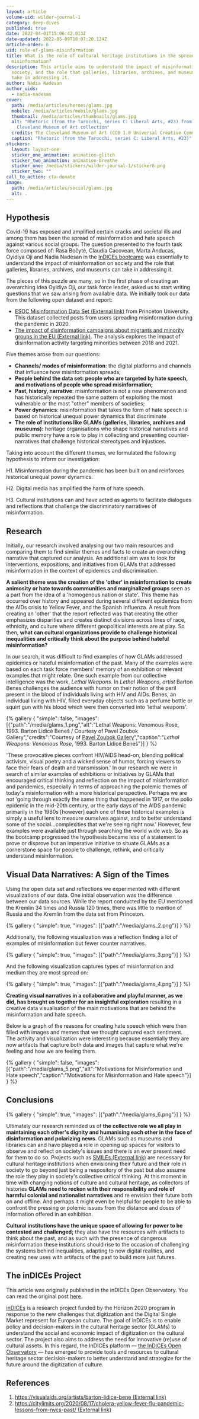 ```yaml
---
layout: article
volume-uid: wilder-journal-1
category: deep-dives
published: true
date: 2022-04-01T15:06:42.013Z
date-updated: 2022-05-09T18:07:20.124Z
article-order: 6
uid: role-of-glams-misinformation
title: What is the role of cultural heritage institutions in the spread of
  misinformation?
description: This article aims to understand the impact of misinformation on
  society, and the role that galleries, libraries, archives, and museums can
  take in addressing it.
author: Nadia Nadesan
author_uids:
  - nadia-nadesan
cover:
  path: /media/articles/heroes/glams.jpg
  mobile: /media/articles/mobile/glams.jpg
  thumbnail: /media/articles/thumbnails/glams.jpg
  alt: "Rhetoric (from the Tarocchi, series C: Liberal Arts, #23) from The
    Cleveland Museum of Art collection"
  credits: The Cleveland Museum of Art (CC0 1.0 Universal Creative Commons License Zero)
  caption: "Rhetoric (from the Tarocchi, series C: Liberal Arts, #23)"
stickers:
  layout: layout-one
  sticker_one_animation: animation-glitch
  sticker_two_animation: animation-breathe
  sticker_one: /media/stickers/wilder-journal-1/sticker6.png
  sticker_two: ""
call_to_action: cta-donate
image:
  path: /media/articles/social/glams.jpg
  alt: .
---
```

## Hypothesis

Covid-19 has exposed and amplified certain cracks and societal ills and among them has been the spread of misinformation and hate speech against various social groups. The question presented to the fourth task force composed of: Rasa Bočytė, Claudia Cacovean, Marta Anducas, Oyidiya Oji and Nadia Nadesan in the [InDICEs bootcamp](https://participate.indices-culture.eu/conferences/InDICEsBootcamp) was essentially to understand the impact of misinformation on society and the role that galleries, libraries, archives, and museums can take in addressing it.

The pieces of this puzzle are many, so in the first phase of creating an overarching idea Oyidiya Oji, our task force leader, asked us to start writing questions that we saw arising from available data. We initially took our data from the following open dataset and report:

* [ESOC Misinformation Data Set (External link)](https://esoc.princeton.edu/publications/esoc-covid-19-misinformation-dataset) from Princeton University. This dataset collected posts from users spreading misinformation during the pandemic in 2020.
* [The impact of disinformation campaigns about migrants and minority groups in the EU (External link)](https://www.europarl.europa.eu/RegData/etudes/IDAN/2021/653641/EXPO_IDA(2021)653641_EN.pdf). The analysis explores the impact of disinformation activity targeting minorities between 2018 and 2021.

Five themes arose from our questions:

* **Channels/ modes of misinformation**: the digital platforms and channels that influence how misinformation spreads;
* **People behind the data set: people who are targeted by hate speech, and motivations of people who spread misinformation;**
* **Past, history, narrative**: misinformation is not a new phenomenon and has historically repeated the same pattern of exploiting the most vulnerable or the most "other" members of societies;
* **Power dynamics**: misinformation that takes the form of hate speech is based on historical unequal power dynamics that discriminate
* **The role of institutions like GLAMs (galleries, libraries, archives and museums):** heritage organisations who shape historical narratives and public memory have a role to play in collecting and presenting counter-narratives that challenge historical stereotypes and injustices.

Taking into account the different themes, we formulated the following hypothesis to inform our investigation:

H1. Misinformation during the pandemic has been built on and reinforces historical unequal power dynamics.

H2. Digital media has amplified the harm of hate speech.

H3. Cultural institutions can and have acted as agents to facilitate dialogues and reflections that challenge the discriminatory narratives of misinformation.

## Research

Initially, our research involved analysing our two main resources and comparing them to find similar themes and facts to create an overarching narrative that captured our analysis. An additional aim was to look for interventions, expositions, and initiatives from GLAMs that addressed misinformation in the context of epidemics and discrimination.

**A salient theme was the creation of the 'other' in misinformation to create animosity or hate towards communities and marginalized groups** seen as a part from the idea of a 'homogenous nation or state'. This theme has occurred over history and appeared during several different epidemics from the AIDs crisis to Yellow Fever, and the Spanish Influenza. A result from creating an 'other' that the report reflected was that creating the other emphasizes disparities and creates distinct divisions across lines of race, ethnicity, and culture where different geopolitical interests are at play. So then, **what can cultural organizations provide to challenge historical inequalities and critically think about the purpose behind hateful misinformation?**

In our search, it was difficult to find examples of how GLAMs addressed epidemics or hateful misinformation of the past. Many of the examples were based on each task force members' memory of an exhibition or relevant examples that might relate. One such example from our collective intelligence was the work, *Lethal Weapons.* In *Lethal Weapons, artist* Barton Benes challenges the audience with humor on their notion of the peril present in the blood of individuals living with HIV and AIDs. Benes, an individual living with HIV, filled everyday objects such as a perfume bottle or squirt gun with his blood which were then converted into 'lethal weapons'.

{% gallery { "simple": false, "images": [{"path":"/media/glams_1.png","alt":"Lethal Weapons: Venomous Rose, 1993. Barton Lidicé Beneš / Courtesy of Pavel Zoubok Gallery","credits":"Courtesy of [Pavel Zoubok Gallery](http://pavelzoubok.com/)","caption":"*Lethal Weapons: Venomous Rose*, 1993. Barton Lidicé Beneš"}] } %}

'These provocative pieces confront HIV/AIDS head-on, blending political activism, visual poetry and a wicked sense of humor, forcing viewers to face their fears of death and transmission.' In our research we were in search of similar examples of exhibitions or initiatives by GLAMs that encouraged critical thinking and reflection on the impact of misinformation and pandemics, especially in terms of approaching the polemic themes of today's misinformation with a more historical perspective. Perhaps we are not 'going through exactly the same thing that happened in 1917, or the polio epidemic in the mid-20th century, or the early days of the AIDS pandemic primarily in the 1980s \[however] each one of these historical examples is simply a useful lens to measure ourselves against, and to better understand some of the social...complexities that we're seeing right now.' However, few examples were available just through searching the world wide web. So as the bootcamp progressed the hypothesis became less of a statement to prove or disprove but an imperative initiative to situate GLAMs as a cornerstone space for people to challenge, rethink, and critically understand misinformation.

## Visual Data Narratives: A Sign of the Times

Using the open data set and reflections we experimented with different visualizations of our data. One initial observation was the difference between our data sources. While the report conducted by the EU mentioned the Kremlin 34 times and Russia 120 times, there was little to mention of Russia and the Kremlin from the data set from Princeton.

{% gallery { "simple": true, "images": [{"path":"/media/glams_2.png"}] } %}

Additionally, the following visualization was a reflection finding a lot of examples of misinformation but fewer counter narratives.

{% gallery { "simple": true, "images": [{"path":"/media/glams_3.png"}] } %}

And the following visualization captures types of misinformation and medium they are most spread on:

{% gallery { "simple": true, "images": [{"path":"/media/glams_4.png"}] } %}

**Creating visual narratives in a collaborative and playful manner, as we did, has brought us together for an insightful exploration** resulting in a creative data visualisation of the main motivations that are behind the misinformation and hate speech.

Below is a graph of the reasons for creating hate speech which were then filled with images and memes that we thought captured each sentiment. The activity and visualization were interesting because essentially they are now artifacts that capture both data and images that capture what we're feeling and how we are feeling them.

{% gallery { "simple": false, "images": [{"path":"/media/glams_5.png","alt":"Motivations for Misinformation and Hate speech","caption":"Motivations for Misinformation and Hate speech"}] } %}

## Conclusions

{% gallery { "simple": true, "images": [{"path":"/media/glams_6.png"}] } %}

Ultimately our research reminded us of **the collective role we all play in maintaining each other's dignity and humanising each other in the face of disinformation and polarizing news**. GLAMs such as museums and libraries can and have played a role in opening up spaces for visitors to observe and reflect on society's issues and there is an ever present need for them to do so. Projects such as [SMILEs (External link)](https://participate.indices-culture.eu/processes/cocreation/f/6/posts/smiles.platoniq.net/) are necessary for cultural heritage institutions when envisioning their future and their role in society to go beyond just being a respository of the past but also assume the role they play in society's collective critical thinking. At this moment in time with changing notions of culture and cultural heritage, as collectors of histories **GLAMs need to reckon with their responsibility and role of harmful colonial and nationalist narratives** and re envision their future both on and offline. And perhaps it might even be helpful for people to be able to confront the pressing or polemic issues from the distance and doses of information offered in an exhibition.

**Cultural institutions have the unique space of allowing for power to be contested and challenged;** they also have the resources with artifacts to think about the past, and as such with the presence of dangerous misinformation these institutions should rise to the occasion of challenging the systems behind inequalities, adapting to new digital realities, and creating new uses with artifacts of the past to build more just futures.

## The inDICEs Project

This article was originally published in the inDICEs Open Observatory. You can read the original post [here](https://participate.indices-culture.eu/processes/cocreation/f/6/posts/8).

[inDICEs](https://indices-culture.eu/) is a research project funded by the Horizon 2020 program in response to the new challenges that digitization and the Digital Single Market represent for European culture. The goal of inDICEs is to enable policy and decision-makers in the cultural heritage sector (GLAMs) to understand the social and economic impact of digitization on the cultural sector. The project also aims to address the need for innovative (re)use of cultural assets. In this regard, the InDICEs platform — [the InDICEs Open Observatory](https://participate.indices-culture.eu) — has emerged to provide tools and resources to cultural heritage sector decision-makers to better understand and strategize for the future around the digitization of culture.

## References

1. [https://visualaids.org/artists/barton-lidice-bene (External link)](https://visualaids.org/artists/barton-lidice-bene)
2. [https://citylimits.org/2020/08/17/cholera-yellow-fever-flu-pandemic-lessons-from-nycs-past/ (External link)](https://citylimits.org/2020/08/17/cholera-yellow-fever-flu-pandemic-lessons-from-nycs-past/)